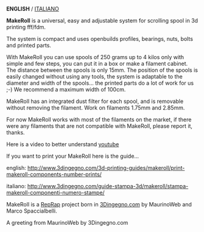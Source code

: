 **ENGLISH** / [ITALIANO](README(IT).md)

**MakeRoll** is a universal, easy and adjustable system for scrolling spool in 3d printing fff/fdm.

The system is compact and uses openbuilds profiles, bearings, nuts, bolts and printed parts.

With MakeRoll you can use spools of 250 grams up to 4 kilos only with simple and few steps, you can put it in a box or make a filament cabinet. The distance between the spools is only 15mm.
The position of the spools is easily changed without using any tools, the system is adaptable to the diameter and width of the spools... the printed parts do a lot of work for us ;-)
We recommend a maximum width of 100cm.

MakeRoll has an integrated dust filter for each spool, and is removable without removing the filament. Work on filaments 1.75mm and 2.85mm.

For now MakeRoll works with most of the filaments on the market, if there were any filaments that are not compatible with MakeRoll, please report it, thanks.

Here is a video to better understand [youtube](https://www.youtube.com/watch?v=0LwdssKLHrM)

If you want to print your MakeRoll here is the guide...

english: http://www.3dingegno.com/3d-printing-guides/makeroll/print-makeroll-components-number-prints/

italiano: http://www.3dingegno.com/guide-stampa-3d/makeroll/stampa-makeroll-componenti-numero-stampe/

MakeRoll is a [RepRap](http://reprap.org/wiki/MakeRoll) project born in [3Dingegno.com](http://www.3dingegno.com) by MaurinoWeb and Marco Spaccialbelli.

A greeting from MaurinoWeb by 3Dingegno.com
